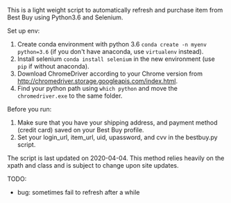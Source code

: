 This is a light weight script to automatically refresh and purchase item from Best Buy using Python3.6 and Selenium.

Set up env:
1. Create conda environment with python 3.6 `conda create -n myenv python=3.6` (if you don't have anaconda, use `virtualenv` instead).
2. Install selenium `conda install selenium` in the new environment (use `pip` if without anaconda).
3. Download ChromeDriver according to your Chrome version from http://chromedriver.storage.googleapis.com/index.html.
4. Find your python path using `which python` and move the `chromedriver.exe` to the same folder.

Before you run:
1. Make sure that you have your shipping address, and payment method (credit card) saved on your Best Buy profile.
2. Set your login_url, item_url, uid, upassword, and cvv in the bestbuy.py script.

The script is last updated on 2020-04-04. This method relies heavily on the xpath and class and is subject to change upon site updates.

TODO:
- bug: sometimes fail to refresh after a while
